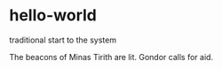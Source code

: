 # hello-world
traditional start to the system

The beacons of Minas Tirith are lit.
Gondor calls for aid.
